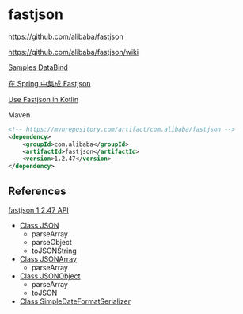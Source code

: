 # fastjson

<https://github.com/alibaba/fastjson>

<https://github.com/alibaba/fastjson/wiki>

[Samples DataBind](https://github.com/alibaba/fastjson/wiki/Samples-DataBind)

[在 Spring 中集成 Fastjson](https://github.com/alibaba/fastjson/wiki/%E5%9C%A8-Spring-%E4%B8%AD%E9%9B%86%E6%88%90-Fastjson)

[Use Fastjson in Kotlin](https://github.com/alibaba/fastjson/wiki/Use-Fastjson-in-Kotlin)

Maven

```xml
<!-- https://mvnrepository.com/artifact/com.alibaba/fastjson -->
<dependency>
    <groupId>com.alibaba</groupId>
    <artifactId>fastjson</artifactId>
    <version>1.2.47</version>
</dependency>
```

## References

[fastjson 1.2.47 API](https://mrhuangyuhui.gitee.io/apis/fastjson-1.2.47-javadoc/index.html)

- [Class JSON](https://mrhuangyuhui.gitee.io/apis/fastjson-1.2.47-javadoc/com/alibaba/fastjson/JSON.html)
  - parseArray
  - parseObject
  - toJSONString
- [Class JSONArray](https://mrhuangyuhui.gitee.io/apis/fastjson-1.2.47-javadoc/com/alibaba/fastjson/JSONArray.html)
  - parseArray
- [Class JSONObject](https://mrhuangyuhui.gitee.io/apis/fastjson-1.2.47-javadoc/com/alibaba/fastjson/JSONObject.html)
  - parseArray
  - toJSON
- [Class SimpleDateFormatSerializer](https://mrhuangyuhui.gitee.io/apis/fastjson-1.2.47-javadoc/com/alibaba/fastjson/serializer/SimpleDateFormatSerializer.html)